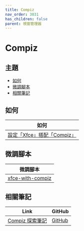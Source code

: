 ```yaml
---
title: Compiz
nav_order: 3031
has_children: false
parent: 視窗管理器
---
```



# Compiz


## 主題

* [如何](#如何)
* [微調腳本](#微調腳本)
* [相關筆記](#相關筆記)


## 如何

| 如何 |
| --- |
| [設定「Xfce」搭配「Compiz」](https://samwhelp.github.io/note-about-xubuntu/read/howto/xfce-with-wm/xfce-with-compiz.html) |


## 微調腳本

| 微調腳本 |
| --- |
| [xfce-with-compiz](https://github.com/samwhelp/xubuntu-adjustment/tree/main/prototype/main/alternative-config/xfce-with-compiz/Main) |


## 相關筆記

| Link | GitHub |
| ---- | ------ |
| [Compiz 探索筆記](https://samwhelp.github.io/note-about-compiz/) | [GitHub](https://github.com/samwhelp/note-about-compiz) |
